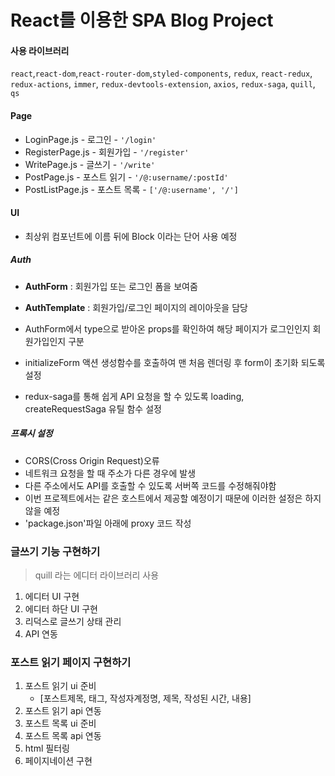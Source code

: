 # React를 이용한 SPA Blog Project

#### 사용 라이브러리

`react`,`react-dom`,`react-router-dom`,`styled-components`, `redux`, `react-redux`, `redux-actions`, `immer`, `redux-devtools-extension`, `axios`, `redux-saga`, `quill`, `qs`

#### Page

- LoginPage.js - 로그인 - `'/login'`
- RegisterPage.js - 회원가입 - `'/register'`
- WritePage.js - 글쓰기 - `'/write'`
- PostPage.js - 포스트 읽기 - `'/@:username/:postId'`
- PostListPage.js - 포스트 목록 - `['/@:username', '/']`

#### UI

- 최상위 컴포넌트에 이름 뒤에 Block 이라는 단어 사용 예정

##### Auth

- **AuthForm** : 회원가입 또는 로그인 폼을 보여줌
- **AuthTemplate** : 회원가입/로그인 페이지의 레이아웃을 담당

- AuthForm에서 type으로 받아온 props를 확인하여 해당 페이지가 로그인인지 회원가입인지 구분
- initializeForm 액션 생성함수를 호출하여 맨 처음 렌더링 후 form이 초기화 되도록 설정
- redux-saga를 통해 쉽게 API 요청을 할 수 있도록 loading, createRequestSaga 유틸 함수 설정

##### 프록시 설정

- CORS(Cross Origin Request)오류
- 네트워크 요청을 할 때 주소가 다른 경우에 발생
- 다른 주소에서도 API를 호출할 수 있도록 서버쪽 코드를 수정해줘야함
- 이번 프로젝트에서는 같은 호스트에서 제공할 예정이기 때문에 이러한 설정은 하지 않을 예정
- 'package.json'파일 아래에 proxy 코드 작성

### 글쓰기 기능 구현하기

> quill 라는 에디터 라이브러리 사용

1. 에디터 UI 구현
2. 에디터 하단 UI 구현
3. 리덕스로 글쓰기 상태 관리
4. API 연동

### 포스트 읽기 페이지 구현하기

1. 포스트 읽기 ui 준비
   - [포스트제목, 태그, 작성자계정명, 제목, 작성된 시간, 내용]
2. 포스트 읽기 api 연동
3. 포스트 목록 ui 준비
4. 포스트 목록 api 연동
5. html 필터링
6. 페이지네이션 구현
